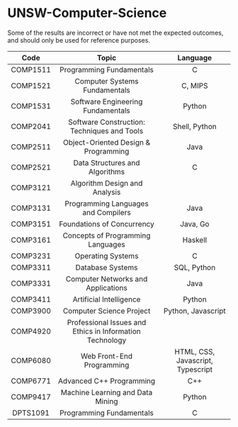 # UNSW-Computer-Science

Some of the results are incorrect or have not met the expected outcomes, and should only be used for reference purposes.

|Code|Topic|Language|
|:-------:|:-------:|:-----:|
|COMP1511| Programming Fundamentals | C |
|COMP1521| Computer Systems Fundamentals | C, MIPS |
|COMP1531| Software Engineering Fundamentals | Python | 
|COMP2041| Software Construction: Techniques and Tools| Shell, Python |
|COMP2511| Object-Oriented Design & Programming| Java |
|COMP2521| Data Structures and Algorithms| C |
|COMP3121| Algorithm Design and Analysis| |
|COMP3131| Programming Languages and Compilers | Java |
|COMP3151| Foundations of Concurrency | Java, Go |
|COMP3161| Concepts of Programming Languages | Haskell |
|COMP3231| Operating Systems | C |
|COMP3311| Database Systems | SQL, Python |
|COMP3331| Computer Networks and Applications | Java |
|COMP3411| Artificial Intelligence | Python |
|COMP3900| Computer Science Project | Python, Javascript |
|COMP4920| Professional Issues and Ethics in Information Technology| |
|COMP6080| Web Front-End Programming| HTML, CSS, Javascript, Typescript |
|COMP6771| Advanced C++ Programming| C++ |
|COMP9417| Machine Learning and Data Mining | Python |
|DPTS1091| Programming Fundamentals | C |